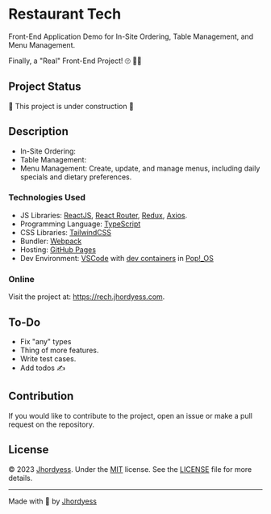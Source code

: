# Restaurant Tech

Front-End Application Demo for In-Site Ordering, Table Management, and Menu Management.

Finally, a "Real" Front-End Project! 🙄 🤷‍♂️

## Project Status

🚧 This project is under construction 🚧

## Description

- In-Site Ordering:
- Table Management:
- Menu Management: Create, update, and manage menus, including daily specials and dietary preferences.

### Technologies Used

- JS Libraries: [ReactJS](https://reactjs.org/), [React Router](https://reactrouter.com/), [Redux](https://redux.js.org/), [Axios](https://axios-http.com/).
- Programming Language: [TypeScript](https://www.typescriptlang.org/)
- CSS Libraries: [TailwindCSS](https://tailwindcss.com/)
- Bundler: [Webpack](https://webpack.js.org/)
- Hosting: [GitHub Pages](https://pages.github.com/)
- Dev Environment: [VSCode](https://code.visualstudio.com/) with [dev containers](https://code.visualstudio.com/docs/remote/containers) in [Pop!\_OS](https://pop.system76.com/)

### Online

Visit the project at: <https://rech.jhordyess.com>.

## To-Do

- Fix "any" types
- Thing of more features.
- Write test cases.
- Add todos ✍

## Contribution

If you would like to contribute to the project, open an issue or make a pull request on the repository.

## License

© 2023 [Jhordyess](https://github.com/jhordyess). Under the [MIT](https://choosealicense.com/licenses/mit/) license. See the [LICENSE](./LICENSE) file for more details.

---

Made with 💪 by [Jhordyess](https://www.jhordyess.com/)
